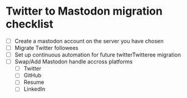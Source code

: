 # Twitter to Mastodon migration checklist
- [ ] Create a mastodon account on the server you have chosen
- [ ] Migrate Twitter followees
- [ ] Set up continuous automation for future twitterTwitteree migration
- [ ] Swap/Add Mastodon handle accross platforms
     - [ ] Twitter
     - [ ] GitHub
     - [ ] Resume
     - [ ] LinkedIn
